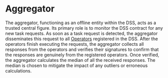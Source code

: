 # Aggregator

The aggregator, functioning as an offline entity within the DSS, acts as a trusted central figure. Its primary role is to monitor the DSS contract for any new task requests. As soon as a task request is detected, the aggregator disseminates this request to all [Operators](../operators/README.md) registered in the DSS. After the operators finish executing the requests, the aggregator collects all responses from the operators and verifies their signatures to confirm that the responses are genuinely from the registered operators. Once verified, the aggregator calculates the median of all the received responses. The median is chosen to mitigate the impact of any outliers or erroneous calculations.
